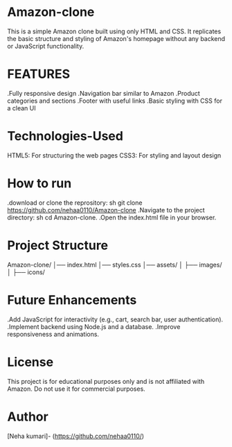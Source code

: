 # Amazon-clone
This is a simple Amazon clone built using only HTML and CSS. It replicates the basic structure and styling of Amazon's homepage without any backend or JavaScript functionality.

# FEATURES 
.Fully responsive design
.Navigation bar similar to Amazon
.Product categories and sections
.Footer with useful links
.Basic styling with CSS for a clean UI

# Technologies-Used
HTML5: For structuring the web pages
CSS3: For styling and layout design

# How to run
.download or clone the reprository: sh git clone https://github.com/nehaa0110/Amazon-clone
.Navigate to the project directory: sh cd Amazon-clone.
.Open the index.html file in your browser.

# Project Structure
Amazon-clone/ │── index.html │── styles.css │── assets/ │ ├── images/ │ ├── icons/

# Future Enhancements
.Add JavaScript for interactivity (e.g., cart, search bar, user authentication).
.Implement backend using Node.js and a database.
.Improve responsiveness and animations.

# License
This project is for educational purposes only and is not affiliated with Amazon. Do not use it for commercial purposes.

# Author
[Neha kumari]- (https://github.com/nehaa0110/)
